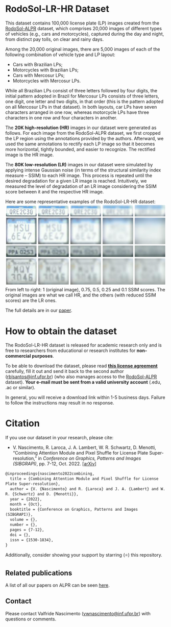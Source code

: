# RodoSol-LR-HR Dataset

This dataset contains 100,000 license plate (LP) images created from the [RodoSol-ALPR](https://github.com/raysonlaroca/rodosol-alpr-dataset) dataset, which comprises 20,000 images of different types of vehicles (e.g., cars and motorcycles), captured during the day and night, from distinct pay tolls, on clear and rainy days.

Among the 20,000 original images, there are 5,000 images of each of the following combination of vehicle type and LP layout:

* Cars with Brazilian LPs;
* Motorcycles with Brazilian LPs;
* Cars with Mercosur LPs;
* Motorcycles with Mercosur LPs.

While all Brazilian LPs consist of three letters followed by four digits, the initial pattern adopted in Brazil for Mercosur LPs consists of three letters, one digit, one letter and two digits, in that order (this is the pattern adopted on all Mercosur LPs in that dataset). In both layouts, car LPs have seven characters arranged in one row, whereas motorcycle LPs have three characters in one row and four characters in another.

The <b>20K high-resolution (HR)</b> images in our dataset were generated as follows. For each image from the RodoSol-ALPR dataset, we first cropped the LP region using the annotations provided by the authors. Afterward, we used the same annotations to rectify each LP image so that it becomes more horizontal, tightly bounded, and easier to recognize. The rectified image is the HR image.

The <b>80K low-resolution (LR)</b> images in our dataset were simulated by applying intense Gaussian noise (in terms of the structural similarity index measure &ndash; SSIM) to each HR image. This process is repeated until the desired degradation for a given LR image is reached. Intuitively, we measured the level of degradation of an LR image considering the SSIM score between it and the respective HR image.

Here are some representative examples of the RodoSol-LR-HR dataset:  
<img src="./media/image.png" width="600"/>  
From left to right: 1 (original image), 0.75, 0.5, 0.25 and 0.1 SSIM scores. The original images are what we call HR, and the others (with reduced SSIM scores) are the LR ones.
<br>

The full details are in our [paper](https://raysonlaroca.github.io/papers/nascimento2022combining.pdf).

# How to obtain the dataset

The RodoSol-LR-HR dataset is released for academic research only and is free to researchers from educational or research institutes for **non-commercial purposes**. 

To be able to download the dataset, please read [**this license agreement**](./pdfs/license-agreement.pdf) carefully, fill it out and send it back to the second author ([rblsantos@inf.ufpr.br](mailto:rblsantos@inf.ufpr.br)) (who also manages access to the [RodoSol-ALPR](https://github.com/raysonlaroca/rodosol-alpr-dataset) dataset). **Your e-mail must be sent from a valid university account** (.edu, .ac or similar).

In general, you will receive a download link within 1-5 business days. Failure to follow the instructions may result in no response.


# Citation

If you use our dataset in your research, please cite:

* V. Nascimento, R. Laroca, J. A. Lambert, W. R. Schwartz, D. Menotti, “Combining Attention Module and Pixel Shuffle for License Plate Super-resolution,” in *Conference on Graphics, Patterns and Images (SIBGRAPI)*, pp. 7-12, Oct. 2022. [[arXiv]](https://arxiv.org/abs/2210.16836)

```
@inproceedings{nascimento2022combining,
  title = {Combining Attention Module and Pixel Shuffle for License Plate Super-resolution},
  author = {V. {Nascimento} and R. {Laroca} and J. A. {Lambert} and W. R. {Schwartz} and D. {Menotti}},
  year = {2022},
  month = {Oct},
  booktitle = {Conference on Graphics, Patterns and Images (SIBGRAPI)},
  volume = {},
  number = {},
  pages = {7-12},
  doi = {},
  issn = {1530-1834},
}
```

Additionally, consider showing your support by starring (:star:) this repository.

## Related publications

A list of all our papers on ALPR can be seen [here](https://scholar.google.com/scholar?hl=pt-BR&as_sdt=0%2C5&as_ylo=2018&q=allintitle%3A+plate+OR+license+OR+vehicle+author%3A%22David+Menotti%22&btnG=).

## Contact

Please contact Valfride Nascimento ([vwnascimento@inf.ufpr.br](mailto:vwnascimento@inf.ufpr.br)) with questions or comments.

